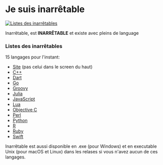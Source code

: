 # Je suis **inarrêtable**

[![Listes des inarrêtables](https://us-east-1.tixte.net/uploads/images.johanstickman.com/inarr%C3%AAtable.png)](https://github-repo-viewer.johanstickman.com/view/el2zay/innaretable/)

Inarrêtable, est **INARRÊTABLE** et existe avec pleins de language

### Listes des inarrêtables
15 langages pour l'instant:
* [Site](https://el2zay.is-a.dev/innaretable/) (pas celui dans le screen du haut)
* [C++](https://github.com/el2zay/innaretable/blob/main/main.cpp)
* [Dart](https://github.com/el2zay/innaretable/blob/main/main.dart)
* [Go](https://github.com/el2zay/innaretable/blob/main/main.go)
* [Groovy](https://github.com/el2zay/innaretable/blob/main/main.groovy)
* [Julia](https://github.com/el2zay/innaretable/blob/main/main.jl)
* [JavaScript](https://github.com/el2zay/innaretable/blob/main/main.js)
* [Lua](https://github.com/el2zay/innaretable/blob/main/main.lua)
* [Objective C](https://github.com/el2zay/innaretable/blob/main/main.m)
* [Perl](https://github.com/el2zay/innaretable/blob/main/main.pl)
* [Python](https://github.com/el2zay/innaretable/blob/main/main.py)
* [R](https://github.com/el2zay/innaretable/blob/main/main.r)
* [Ruby](https://github.com/el2zay/innaretable/blob/main/main.ruby)
* [Swift](https://github.com/el2zay/innaretable/blob/main/main.swift)


Inarrêtable est aussi disponible en .exe (pour Windows) et en executable Unix (pour macOS et Linux) dans les relases si vous n'avez aucun de ces langages.

